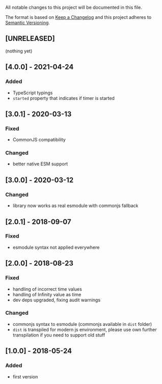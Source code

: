 All notable changes to this project will be documented in this file.

The format is based on [Keep a Changelog](http://keepachangelog.com/en/1.0.0/)
and this project adheres to [Semantic Versioning](http://semver.org/spec/v2.0.0.html).

## [UNRELEASED]
(nothing yet)

## [4.0.0] - 2021-04-24
### Added
- TypeScript typings
- `started` property that indicates if timer is started

## [3.0.1] - 2020-03-13
### Fixed
- CommonJS compatibility
### Changed
- better native ESM support

## [3.0.0] - 2020-03-12
### Changed
- library now works as real esmodule with commonjs fallback

## [2.0.1] - 2018-09-07
### Fixed
- esmodule syntax not applied everywhere

## [2.0.0] - 2018-08-23
### Fixed
- handling of incorrect time values
- handling of Infinity value as time
- dev deps upgraded, fixing audit warnings
### Changed
- commonjs syntax to esmodule (commonjs available in `dist` folder)
- `dist` is transpiled for modern js environment, please use own further transpilation if you need to support old stuff

## [1.0.0] - 2018-05-24
### Added
- first version
